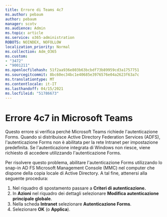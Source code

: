 ```yaml
---
title: Errore di Teams 4c7
ms.author: pebaum
author: pebaum
manager: scotv
ms.audience: Admin
ms.topic: article
ms.service: o365-administration
ROBOTS: NOINDEX, NOFOLLOW
localization_priority: Normal
ms.collection: Adm_O365
ms.custom:
- "3472"
- "9001211"
ms.openlocfilehash: 51f2aa936e803b63bcbdf73b89959cd3a1757751
ms.sourcegitcommit: 8bc60ec34bc1e40685e3976576e04a2623f63a7c
ms.translationtype: MT
ms.contentlocale: it-IT
ms.lasthandoff: 04/15/2021
ms.locfileid: "51786673"
---
```

# <a name="4c7-error-in-microsoft-teams"></a>Errore 4c7 in Microsoft Teams

Questo errore si verifica perché Microsoft Teams richiede l'autenticazione Forms. Quando si distribuisce Active Directory Federation Services (ADFS), l'autenticazione Forms non è abilitata per la rete Intranet per impostazione predefinita. Se l'autenticazione integrata di Windows non riesce, viene richiesto di accedere utilizzando l'autenticazione Forms.

Per risolvere questo problema, abilitare l'autenticazione Forms utilizzando lo snap-in AD FS Microsoft Management Console (MMC) nel computer che dispone della copia locale di Active Directory. A tal fine, attenersi alla seguente procedura: 

1. Nel riquadro di spostamento passare a **Criteri di autenticazione.**
2. In **Azioni** nel riquadro dei dettagli selezionare **Modifica autenticazione principale globale**.
3. Nella scheda **Intranet** selezionare **Autenticazione Forms**.
4. Selezionare **OK** (o **Applica**).